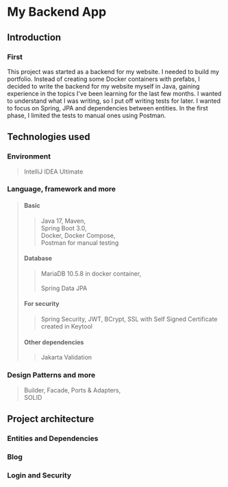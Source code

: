 # My Backend App

## Introduction
### First
This project was started as a backend for my website.
I needed to build my portfolio.
Instead of creating some Docker containers with prefabs, I decided to write the backend for my website myself in Java, gaining experience in the topics I've been learning for the last few months.
I wanted to understand what I was writing, so I put off writing tests for later. I wanted to focus on Spring, JPA and dependencies between entities. In the first phase, I limited the tests to manual ones using Postman.

## Technologies used

### Environment
>IntelliJ IDEA Ultimate
### Language, framework and more
>#### Basic
>>Java 17, Maven, <br>
>>Spring Boot 3.0, <br>
>>Docker, Docker Compose, <br> 
>>Postman for manual testing 
>#### Database
>>MariaDB 10.5.8 in docker container, <br>  
>>Spring Data JPA
>#### For security
>>Spring Security, JWT, BCrypt, SSL with Self Signed Certificate created in Keytool
>#### Other dependencies 
>>Jakarta Validation 
### Design Patterns and more
>Builder, Facade, Ports & Adapters, <br> 
>SOLID

## Project architecture

### Entities and Dependencies

### Blog

### Login and Security